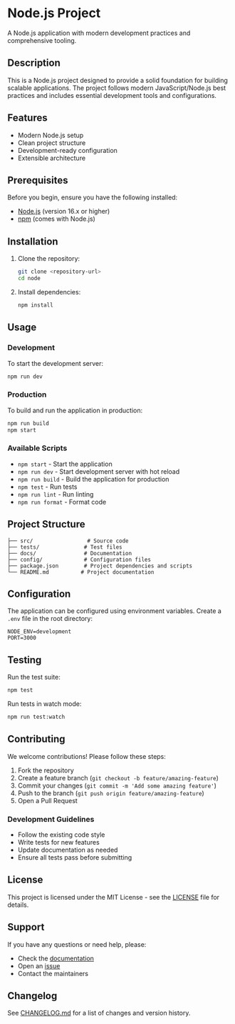 # Node.js Project

A Node.js application with modern development practices and comprehensive tooling.

## Description

This is a Node.js project designed to provide a solid foundation for building scalable applications. The project follows modern JavaScript/Node.js best practices and includes essential development tools and configurations.

## Features

- Modern Node.js setup
- Clean project structure
- Development-ready configuration
- Extensible architecture

## Prerequisites

Before you begin, ensure you have the following installed:

- [Node.js](https://nodejs.org/) (version 16.x or higher)
- [npm](https://www.npmjs.com/) (comes with Node.js)

## Installation

1. Clone the repository:
   ```bash
   git clone <repository-url>
   cd node
   ```

2. Install dependencies:
   ```bash
   npm install
   ```

## Usage

### Development

To start the development server:
```bash
npm run dev
```

### Production

To build and run the application in production:
```bash
npm run build
npm start
```

### Available Scripts

- `npm start` - Start the application
- `npm run dev` - Start development server with hot reload
- `npm run build` - Build the application for production
- `npm test` - Run tests
- `npm run lint` - Run linting
- `npm run format` - Format code

## Project Structure

```
├── src/                 # Source code
├── tests/              # Test files
├── docs/               # Documentation
├── config/             # Configuration files
├── package.json        # Project dependencies and scripts
└── README.md          # Project documentation
```

## Configuration

The application can be configured using environment variables. Create a `.env` file in the root directory:

```env
NODE_ENV=development
PORT=3000
```

## Testing

Run the test suite:
```bash
npm test
```

Run tests in watch mode:
```bash
npm run test:watch
```

## Contributing

We welcome contributions! Please follow these steps:

1. Fork the repository
2. Create a feature branch (`git checkout -b feature/amazing-feature`)
3. Commit your changes (`git commit -m 'Add some amazing feature'`)
4. Push to the branch (`git push origin feature/amazing-feature`)
5. Open a Pull Request

### Development Guidelines

- Follow the existing code style
- Write tests for new features
- Update documentation as needed
- Ensure all tests pass before submitting

## License

This project is licensed under the MIT License - see the [LICENSE](LICENSE) file for details.

## Support

If you have any questions or need help, please:

- Check the [documentation](docs/)
- Open an [issue](../../issues)
- Contact the maintainers

## Changelog

See [CHANGELOG.md](CHANGELOG.md) for a list of changes and version history.
